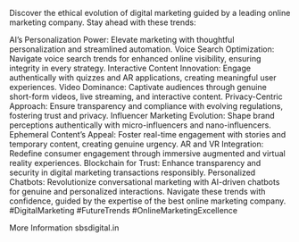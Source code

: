 Discover the ethical evolution of digital marketing guided by a leading online marketing company. Stay ahead with these trends:

AI’s Personalization Power: Elevate marketing with thoughtful personalization and streamlined automation.
Voice Search Optimization: Navigate voice search trends for enhanced online visibility, ensuring integrity in every strategy.
Interactive Content Innovation: Engage authentically with quizzes and AR applications, creating meaningful user experiences.
Video Dominance: Captivate audiences through genuine short-form videos, live streaming, and interactive content.
Privacy-Centric Approach: Ensure transparency and compliance with evolving regulations, fostering trust and privacy.
Influencer Marketing Evolution: Shape brand perceptions authentically with micro-influencers and nano-influencers.
Ephemeral Content’s Appeal: Foster real-time engagement with stories and temporary content, creating genuine urgency.
AR and VR Integration: Redefine consumer engagement through immersive augmented and virtual reality experiences.
Blockchain for Trust: Enhance transparency and security in digital marketing transactions responsibly.
Personalized Chatbots: Revolutionize conversational marketing with AI-driven chatbots for genuine and personalized interactions.
Navigate these trends with confidence, guided by the expertise of the best online marketing company. #DigitalMarketing #FutureTrends #OnlineMarketingExcellence

More Information
sbsdigital.in
